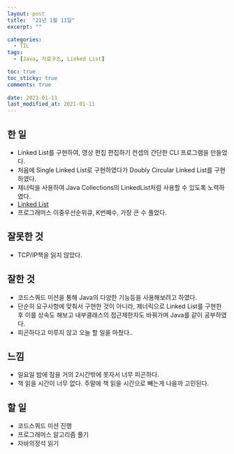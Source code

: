 ```yaml
---
layout: post
title:  "21년 1월 11일"
excerpt: ""

categories:
  - TIL
tags:
  - [Java, 자료구조, Linked List]

toc: true
toc_sticky: true
comments: true
 
date: 2021-01-11
last_modified_at: 2021-01-11
---
```

## 한 일
- Linked List를 구현하여, 영상 편집 편집하기 컨셉의 간단한 CLI 프로그램을 만들었다.
- 처음에 Single Linked List로 구현하였다가 Doubly Circular Linked List를 구현하였다.
- 제너릭을 사용하여 Java Collections의 LinkedList처럼 사용할 수 있도록 노력하였다.
- [Linked List](https://isaac56.github.io/data%20structure/2021/01/11/LinkedList.html)
- 프로그래머스 이중우선순위큐, K번째수, 가장 큰 수 풀었다.

## 잘못한 것

- TCP/IP책을 읽지 않았다.

## 잘한 것
- 코드스쿼드 미션을 통해 Java의 다양한 기능등을 사용해보려고 하였다.
- 단순히 요구사항에 맞춰서 구현한 것이 아니라, 제너릭으로 Linked List를 구현한 후 이를 상속도 해보고 내부클래스의 접근제한자도 바꿔가며 Java를 같이 공부하였다.
- 피곤하다고 미루지 않고 오늘 할 일을 마쳤다..

## 느낌
- 일요일 밤에 잠을 거의 2시간밖에 못자서 너무 피곤하다.
- 책 읽을 시간이 너무 없다. 주말에 책 읽을 시간으로 빼는게 나을까 고민된다.

## 할 일
- 코드스쿼드 미션 진행
- 프로그래머스 알고리즘 풀기
- 자바의정석 읽기